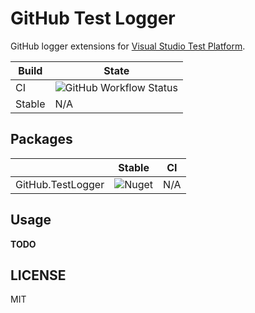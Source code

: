 # GitHub Test Logger
GitHub logger extensions for [Visual Studio Test Platform](https://gtihub.com/microsoft/vstest).

| Build | State |
| ----- | ----- | 
CI | ![GitHub Workflow Status](https://img.shields.io/github/workflow/status/dogguts/aeon/CI)
Stable | N/A


## Packages
|   |  Stable   |   CI |
| - | -------------- | -------------- | 
| GitHub.TestLogger | ![Nuget](https://img.shields.io/nuget/v/GitHub.TestLogger?logoColor=%20) | N/A |

## Usage
**TODO**

## LICENSE
MIT
